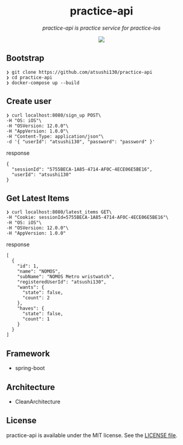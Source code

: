 <p align="center">
    <h1 align="center">practice-api</h1>
</p1>

<p align="center"><i>practice-api is practice service for practice-ios</i></p>

<p align="center">
    <a href=".license-mit"><img src="https://img.shields.io/badge/license-MIT-blue.svg"></a> 
</p>

## Bootstrap
```
❯ git clone https://github.com/atsushi130/practice-api
❯ cd practice-api
❯ docker-compose up --build
```

## Create user
```
❯ curl localhost:8080/sign_up POST\
-H "OS: iOS"\
-H "OSVersion: 12.0.0"\
-H "AppVersion: 1.0.0"\
-H "Content-Type: application/json"\
-d '{ "userId": "atsushi130", "password": "password" }'
```
response
```
{
  "sessionId": "5755BECA-1A85-4714-AF0C-4ECE06E5BE16",
  "userId": "atsushi130"
}
```

## Get Latest Items
```
❯ curl localhost:8080/latest_items GET\
-H "Cookie: sessionId=5755BECA-1A85-4714-AF0C-4ECE06E5BE16"\
-H "OS: iOS"\
-H "OSVersion: 12.0.0"\
-H "AppVersion: 1.0.0"
```
response
```
[
  {
    "id": 1,
    "name": "NOMOS",
    "subName": "NOMOS Metro wristwatch",
    "registeredUserId": "atsushi130",
    "wants": {
      "state": false,
      "count": 2
    },
    "haves": {
      "state": false,
      "count": 1
    }
  }
]
```

## Framework
- spring-boot

## Architecture
- CleanArchitecture

## License
practice-api is available under the MIT license. See the [LICENSE file](https://github.com/atsushi130/practice-api/blob/master/license).
